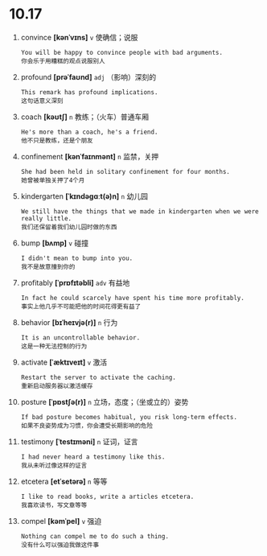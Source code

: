 # 10.17

1. convince **[kənˈvɪns]** `v` 使确信；说服

   ```
   You will be happy to convince people with bad arguments.
   你会乐于用糟糕的观点说服别人
   ```

2. profound **[prəˈfaʊnd]** `adj` （影响）深刻的

   ```
   This remark has profound implications.
   这句话意义深刻
   ```

3. coach **[kəʊtʃ]** `n` 教练；（火车）普通车厢

   ```
   He's more than a coach, he's a friend.
   他不只是教练，还是个朋友
   ```

4. confinement **[kənˈfaɪnmənt]** `n` 监禁，关押

   ```
   She had been held in solitary confinement for four months.
   她曾被单独关押了4个月
   ```

5. kindergarten **[ˈkɪndəɡɑːt(ə)n]** `n` 幼儿园

   ```
   We still have the things that we made in kindergarten when we were really little.
   我们还保留着我们幼儿园时做的东西
   ```

6. bump **[bʌmp]** `v` 碰撞

   ```
   I didn't mean to bump into you.
   我不是故意撞到你的
   ```

7. profitably **[ˈprɒfɪtəbli]** `adv` 有益地

   ```
   In fact he could scarcely have spent his time more profitably.
   事实上他几乎不可能把他的时间花得更有益了
   ```

8. behavior **[bɪˈheɪvjə(r)]** `n` 行为

   ```
   It is an uncontrollable behavior.
   这是一种无法控制的行为
   ```

9. activate **[ˈæktɪveɪt]** `v` 激活

   ```
   Restart the server to activate the caching.
   重新启动服务器以激活缓存
   ```

10. posture **[ˈpɒstʃə(r)]** `n` 立场，态度；（坐或立的）姿势

    ```
    If bad posture becomes habitual, you risk long-term effects.
    如果不良姿势成为习惯，你会遭受长期影响的危险
    ```

11. testimony **[ˈtestɪməni]** `n` 证词，证言

    ```
    I had never heard a testimony like this.
    我从未听过像这样的证言
    ```

12. etcetera **[etˈsetərə]** `n` 等等

    ```
    I like to read books, write a articles etcetera.
    我喜欢读书，写文章等等
    ```

13. compel **[kəmˈpel]** `v` 强迫
    ```
    Nothing can compel me to do such a thing.
    没有什么可以强迫我做这件事
    ```
